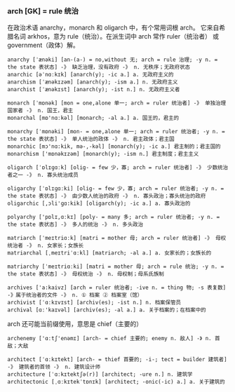 ### arch [GK] = rule 统治

在政治术语 anarchy，monarch 和 oligarch 中，有个常用词根 arch。 它来自希腊名词 arkhos，意为 rule（统治）。在派生词中 arch 常作 ruler（统治者） 或 government（政体）解。

    anarchy [ˈænəki] [an-(a-) = no,without 无; arch = rule 治理; -y n. = the state 表状态] -》 缺乏治理，没有政府 -》 n. 无秩序；无政府状态
    anarchic [əˈnɑːkɪk] [anarch(y); -ic a.] a. 无政府主义的
    anarchism [ˈænəkɪzəm] [anarch(y); -ism a.] n. 无政府主义
    anarchist [ˈænəkɪst] [anarch(y); -ist n.] n. 无政府主义者

    monarch [ˈmɒnək] [mon = one,alone 单一; arch = ruler 统治者] -》 单独治理国家者 -》 n. 国王，君主
    monarchal [mɒ'nɑːkəl] [monarch; -al a.] a. 国王的，君主的

    monarchy [ˈmɒnəki] [mon- = one,alone 单一; arch = ruler 统治者; -y n. = the state 表状态] -》 单人统治的政体 -》 n. 君主政体；君主国
    monarchic [mɔ'nɑ:kik, mə-,-kəl] [monarch(y); -ic a.] 君主制的；君主国的
    monarchism ['mɒnəkɪzəm] [monarch(y); -ism n.] 君主制度；君主主义

    oligarch [ˈɒlɪɡɑːk] [olig- = few 少，寡; arch = ruler 统治者] -》 少数统治者之一 -》 n. 寡头统治成员

    oligarchy [ˈɒlɪɡɑːki] [olig- = few 少，寡; arch = ruler 统治者; -y n. = the state 表状态] -》 由少数人统治的政府 -》 n. 寡头政治；寡头统治的政府
    oligarchic [,ɔli'ɡɑ:kik] [oligarch(y); -ic a.] a. 寡头政治的

    polyarchy ['pɒlɪ,ɑːkɪ] [poly- = many 多; arch = ruler 统治者; -y n. = the state 表状态] -》 多人的统治 -》 n. 多头政治

    matriarch [ˈmeɪtriɑːk] [matri = mother 母; arch = ruler 统治者] -》 母权统治者 -》 n. 女家长；女族长
    matriarchal [ˌmeɪtriˈɑːkl] [matriarch; -al a.] a. 女家长的；女族长的

    matriarchy [ˈmeɪtriɑːki] [matri = mother 母; arch = rule 统治; -y n. = the state 表状态] -》 母权统治 -》 n. 母权制；母系氏族制

    archives ['a:kaivz] [arch = ruler 统治者; -ive n. = thing 物; -s 表复数] -》属于统治者的文件 -》 n. ① 档案 ② 档案室（馆）
    archivist [ˈɑːkɪvɪst] [archiv(es); -ist n.] n. 档案保管员
    archival [ɑː'kaɪvəl] [archiv(es); -al a.] a. 关于档案的；在档案中的

arch 还可能当前缀使用，意思是 chief（主要的）

    archenemy ['ɑːtʃ'enəmɪ] [arch- = chief 主要的; enemy n. 敌人] -》 n. 首敌；大敌

    architect [ˈɑːkɪtekt] [arch- = thief 首要的; -i-; tect = builder 建筑者] -》 建筑者的首领 -》 n. 建筑设计师
    architecture [ˈɑːkɪtektʃə(r)] [architect; -ure n.] n. 建筑学
    architectonic [ˌɑːkɪtekˈtɒnɪk] [architect; -onic(-ic) a.] a. 关于建筑的